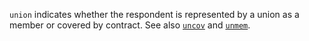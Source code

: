 `union` indicates whether the respondent is represented by a union as a member or covered by contract. See also [`uncov`](uncov.md) and [`unmem`](unmem.md).
